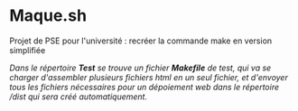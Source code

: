 # Maque.sh
Projet de PSE pour l'université : recréer la commande make en version simplifiée

*Dans le répertoire **Test** se trouve un fichier **Makefile** de test, qui va se charger d'assembler plusieurs fichiers html en un seul fichier, et d'envoyer tous les fichiers nécessaires pour un dépoiement web dans le répertoire /dist qui sera créé automatiquement.*
